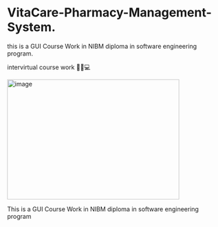 # VitaCare-Pharmacy-Management-System.




this is a GUI Course Work in NIBM diploma in software engineering program.




intervirtual course work 💊💊💻

<img width="400" height="280" alt="image" src="https://github.com/user-attachments/assets/427e0db0-417e-4be2-8f4f-f5e2eec3f90c" />

This is a GUI Course Work in NIBM diploma in software engineering program
